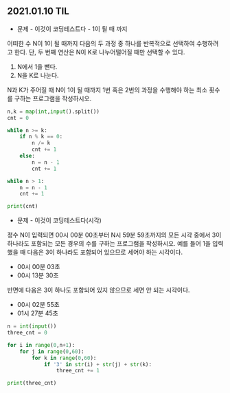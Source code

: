 ## 2021.01.10 TIL

- 문제 - 이것이 코딩테스트다 - 1이 될 때 까지

어떠한 수 N이 1이 될 때까지 다음의 두 과정 중 하나를 반복적으로 선택하여 수행하려고 한다. 단, 두 번째 연산은 N이 K로 나누어떨어질 때만 선택할 수 있다.

1. N에서 1을 뺀다.
2. N을 K로 나눈다.

N과 K가 주어질 때 N이 1이 될 때까지 1번 혹은 2번의 과정을 수행해야 하는 최소 횟수를 구하는 프로그램을 작성하시오.

```python
n,k = map(int,input().split())
cnt = 0

while n >= k:
    if n % k == 0:
        n /= k
        cnt += 1
    else:
        n = n - 1
        cnt += 1

while n > 1:
    n = n - 1
    cnt += 1

print(cnt)
```



- 문제 - 이것이 코딩테스트다(시각)

정수 N이 입력되면 00시 00분 00초부터 N시 59분 59초까지의 모든 시각 중에서 3이 하나라도 포함되는 모든 경우의 수를 구하는 프로그램을 작성하시오. 예를 들어 1을 입력했을 때 다음은 3이 하나라도 포함되어 있으므로 세어야 하는 시각이다.

- 00시 00분 03초
- 00시 13분 30초

반면에 다음은 3이 하나도 포함되어 있지 않으므로 세면 안 되는 시각이다.

- 00시 02분 55초
- 01시 27분 45초

```python
n = int(input())
three_cnt = 0

for i in range(0,n+1):
    for j in range(0,60):
        for k in range(0,60):
            if '3' in str(i) + str(j) + str(k):
                three_cnt += 1

print(three_cnt)
```

